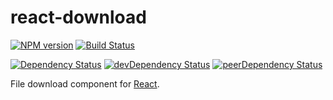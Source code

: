 # react-download

[![NPM version][npm-badge]][npm] [![Build Status][travis-ci-image]][travis-ci-url]

[![Dependency Status][deps-badge]][deps]
[![devDependency Status][dev-deps-badge]][dev-deps]
[![peerDependency Status][peer-deps-badge]][peer-deps]

File download component for [React](http://facebook.github.io/react/).


[npm-badge]: http://badge.fury.io/js/react-download.svg
[npm]: http://badge.fury.io/js/react-download

[deps-badge]: https://david-dm.org/luqin/react-download.svg
[deps]: https://david-dm.org/luqin/react-download

[dev-deps-badge]: https://david-dm.org/luqin/react-download/dev-status.svg
[dev-deps]: https://david-dm.org/luqin/react-download#info=devDependencies

[peer-deps-badge]: https://david-dm.org/luqin/react-download/peer-status.svg
[peer-deps]: https://david-dm.org/luqin/react-download#info=peerDependencies 

[travis-ci-image]: https://travis-ci.org/luqin/react-download.svg
[travis-ci-url]: https://travis-ci.org/luqin/react-download
